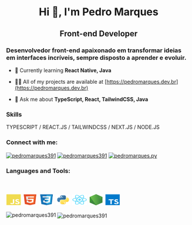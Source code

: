 <h1 align="center">Hi 👋, I'm Pedro Marques</h1>
<h2 align="center">Front-end Developer</h2>
<h3 align="left">Desenvolvedor front-end apaixonado em transformar ideias em interfaces incríveis, sempre disposto a aprender e evoluir.</h3>

- 🌱 Currently learning **React Native, Java**

- 👨‍💻 All of my projects are available at [https://pedromarques.dev.br](https://pedromarques.dev.br)

- 💬 Ask me about **TypeScript, React, TailwindCSS, Java**

<h3 align="left">Skills</h3>
<p align="left">TYPESCRIPT / REACT.JS / TAILWINDCSS / NEXT.JS / NODE.JS</p>

<h3 align="left">Connect with me:</h3>
<div align="left">
<a href="https://x.com/pedromarques391" target="blank"><img align="center" src="https://cdn.jsdelivr.net/gh/devicons/devicon@latest/icons/twitter/twitter-original.svg"" alt="pedromarques391" height="30" width="40" /></a>
<a href="https://linkedin.com/in/pedromarques391" target="blank"><img align="center" src="https://raw.githubusercontent.com/rahuldkjain/github-profile-readme-generator/master/src/images/icons/Social/linked-in-alt.svg" alt="pedromarques391" height="30" width="40" /></a>
<a href="https://instagram.com/pedromarques.py" target="blank"><img align="center" src="https://raw.githubusercontent.com/rahuldkjain/github-profile-readme-generator/master/src/images/icons/Social/instagram.svg" alt="pedromarques.py" height="30" width="40" /></a>
</div>

<h3 align="left">Languages and Tools:</h3>
 <h2 style="display: inline_block"><br>
  <img align="center" alt="pedro-Js" height="30" width="40" src="https://raw.githubusercontent.com/devicons/devicon/master/icons/javascript/javascript-plain.svg">
  <img align="center" alt="pedro-HTML" height="30" width="40" src="https://raw.githubusercontent.com/devicons/devicon/master/icons/html5/html5-original.svg">
  <img align="center" alt="pedro-CSS" height="30" width="40" src="https://raw.githubusercontent.com/devicons/devicon/master/icons/css3/css3-original.svg">
  <img align="center" alt="pedro-Python" height="30" width="40" src="https://raw.githubusercontent.com/devicons/devicon/master/icons/python/python-original.svg">
  <img align="center" alt="pedro-React" height="30" width="40" src="https://raw.githubusercontent.com/devicons/devicon/master/icons/react/react-original.svg">
   <img align="center" alt="pedro-Node" height="30" width="40" src="https://raw.githubusercontent.com/devicons/devicon/master/icons/nodejs/nodejs-original.svg">
   <img align="center" alt="pedro-Node" height="30" width="40" src="https://raw.githubusercontent.com/devicons/devicon/master/icons/typescript/typescript-original.svg">
</h2>



<p><img align="left" src="https://github-readme-stats.vercel.app/api/top-langs?username=pedromarques391&show_icons=true&locale=en&layout=compact" alt="pedromarques391" /></p>

<p>&nbsp;<img align="center" src="https://github-readme-stats.vercel.app/api?username=pedromarques391&show_icons=true&locale=en" alt="pedromarques391" /></p>
